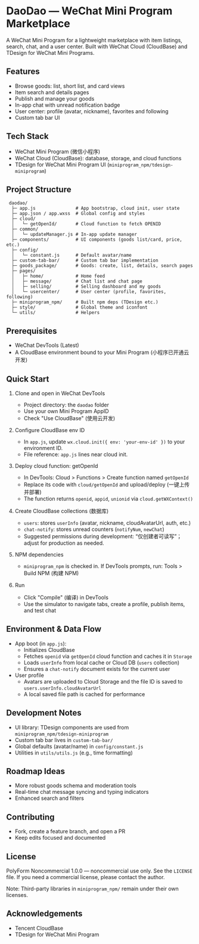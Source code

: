 # DaoDao — WeChat Mini Program Marketplace

A WeChat Mini Program for a lightweight marketplace with item listings, search, chat, and a user center. Built with WeChat Cloud (CloudBase) and TDesign for WeChat Mini Programs.

## Features
- Browse goods: list, short list, and card views
- Item search and details pages
- Publish and manage your goods
- In-app chat with unread notification badge
- User center: profile (avatar, nickname), favorites and following
- Custom tab bar UI

## Tech Stack
- WeChat Mini Program (微信小程序)
- WeChat Cloud (CloudBase): database, storage, and cloud functions
- TDesign for WeChat Mini Program UI (`miniprogram_npm/tdesign-miniprogram`)

## Project Structure
```
 daodao/
  ├─ app.js               # App bootstrap, cloud init, user state
  ├─ app.json / app.wxss  # Global config and styles
  ├─ cloud/
  │   └─ getOpenId/       # Cloud function to fetch OPENID
  ├─ common/
  │   └─ updateManager.js # In-app update manager
  ├─ components/          # UI components (goods list/card, price, etc.)
  ├─ config/
  │   └─ constant.js      # Default avatar/name
  ├─ custom-tab-bar/      # Custom tab bar implementation
  ├─ goods_package/       # Goods: create, list, details, search pages
  ├─ pages/
  │   ├─ home/            # Home feed
  │   ├─ message/         # Chat list and chat page
  │   ├─ selling/         # Selling dashboard and my goods
  │   └─ usercenter/      # User center (profile, favorites, following)
  ├─ miniprogram_npm/     # Built npm deps (TDesign etc.)
  ├─ style/               # Global theme and iconfont
  └─ utils/               # Helpers
```

## Prerequisites
- WeChat DevTools (Latest)
- A CloudBase environment bound to your Mini Program (小程序已开通云开发)

## Quick Start
1. Clone and open in WeChat DevTools
   - Project directory: the `daodao` folder
   - Use your own Mini Program AppID
   - Check "Use CloudBase" (使用云开发)

2. Configure CloudBase env ID
   - In `app.js`, update `wx.cloud.init({ env: 'your-env-id' })` to your environment ID.
   - File reference: `app.js` lines near cloud init.

3. Deploy cloud function: getOpenId
   - In DevTools: Cloud > Functions > Create function named `getOpenId`
   - Replace its code with `cloud/getOpenId` and upload/deploy (一键上传并部署)
   - The function returns `openid`, `appid`, `unionid` via `cloud.getWXContext()`

4. Create CloudBase collections (数据库)
   - `users`: stores `userInfo` (avatar, nickname, cloudAvatarUrl, auth, etc.)
   - `chat-notify`: stores unread counters (`notifyNum`, `newChat`)
   - Suggested permissions during development: “仅创建者可读写”；adjust for production as needed.

5. NPM dependencies
   - `miniprogram_npm` is checked in. If DevTools prompts, run: Tools > Build NPM (构建 NPM)

6. Run
   - Click "Compile" (编译) in DevTools
   - Use the simulator to navigate tabs, create a profile, publish items, and test chat

## Environment & Data Flow
- App boot (in `app.js`):
  - Initializes CloudBase
  - Fetches `openid` via `getOpenId` cloud function and caches it in `Storage`
  - Loads `userInfo` from local cache or Cloud DB (`users` collection)
  - Ensures a `chat-notify` document exists for the current user
- User profile
  - Avatars are uploaded to Cloud Storage and the file ID is saved to `users.userInfo.cloudAvatarUrl`
  - A local saved file path is cached for performance

## Development Notes
- UI library: TDesign components are used from `miniprogram_npm/tdesign-miniprogram`
- Custom tab bar lives in `custom-tab-bar/`
- Global defaults (avatar/name) in `config/constant.js`
- Utilities in `utils/utils.js` (e.g., time formatting)

## Roadmap Ideas
- More robust goods schema and moderation tools
- Real-time chat message syncing and typing indicators
- Enhanced search and filters

## Contributing
- Fork, create a feature branch, and open a PR
- Keep edits focused and documented

## License
PolyForm Noncommercial 1.0.0 — noncommercial use only. See the `LICENSE` file. If you need a commercial license, please contact the author.

Note: Third-party libraries in `miniprogram_npm/` remain under their own licenses.

## Acknowledgements
- Tencent CloudBase
- TDesign for WeChat Mini Program
